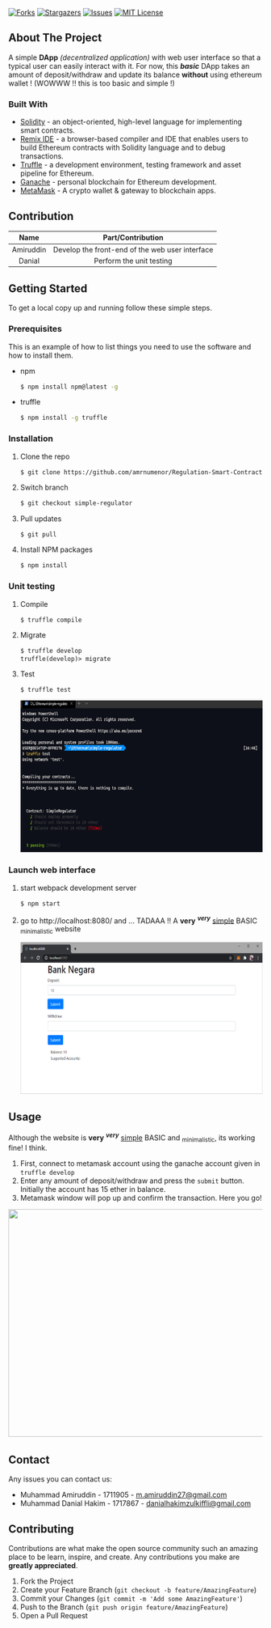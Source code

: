 [![Forks][forks-shield]][forks-url]
[![Stargazers][stars-shield]][stars-url]
[![Issues][issues-shield]][issues-url]
[![MIT License][license-shield]][license-url]

<!-- ABOUT THE PROJECT -->

## About The Project

A simple **DApp** _(decentralized application)_ with web user interface so that a typical user can easily interact with it. For now, this **_basic_** DApp takes an amount of deposit/withdraw and update its balance **without** using ethereum wallet ! (WOWWW !! this is too basic and simple !)

### Built With

- [Solidity](https://docs.soliditylang.org/en/v0.8.0/) - an object-oriented, high-level language for implementing smart contracts.
- [Remix IDE](https://www.mysql.com/) - a browser-based compiler and IDE that enables users to build Ethereum contracts with Solidity language and to debug transactions.
- [Truffle](https://www.trufflesuite.com/truffle) - a development environment, testing framework and asset pipeline for Ethereum.
- [Ganache](https://www.trufflesuite.com/ganache) - personal blockchain for Ethereum development.
- [MetaMask](https://metamask.io/) - A crypto wallet & gateway to blockchain apps.

<!-- CONTRIBUTION -->

## Contribution

|   Name    |                Part/Contribution                |
| :-------: | :---------------------------------------------: |
| Amiruddin | Develop the front-end of the web user interface |
|  Danial   |            Perform the unit testing             |

<!-- USAGE EXAMPLES -->

## Getting Started

To get a local copy up and running follow these simple steps.

### Prerequisites

This is an example of how to list things you need to use the software and how to install them.

- npm
  ```sh
  $ npm install npm@latest -g
  ```
- truffle
  ```sh
  $ npm install -g truffle
  ```

### Installation

1. Clone the repo
   ```sh
   $ git clone https://github.com/amrnumenor/Regulation-Smart-Contract.git
   ```
2. Switch branch
   ```sh
   $ git checkout simple-regulator
   ```
3. Pull updates
   ```
   $ git pull
   ```
4. Install NPM packages
   ```sh
   $ npm install
   ```

### Unit testing

1. Compile
   ```
   $ truffle compile
   ```
2. Migrate
   ```
   $ truffle develop
   truffle(develop)> migrate
   ```
3. Test
   ```
   $ truffle test
   ```
   <img src="images/unit%20testing.png"  width="600" height="300">

### Launch web interface

1. start webpack development server
   ```sh
   $ npm start
   ```
2. go to http://localhost:8080/ and ... TADAAA !! A **very** <sup>**_very_**</sup> <u>simple</u> BASIC <sub>minimalistic</sub> website

   <img src="images/frontend.png"  width="600" height="300">

<!-- USAGE EXAMPLES -->

## Usage

Although the website is **very** <sup>**_very_**</sup> <u>simple</u> BASIC and <sub>minimalistic</sub>, its working fine! I think.

1. First, connect to metamask account using the ganache account given in <code>truffle develop</code>
2. Enter any amount of deposit/withdraw and press the `submit` button. Initially the account has 15 ether in balance.
3. Metamask window will pop up and confirm the transaction. Here you go!

<div><img src="images/demo.gif"  width="520" height="450"></div>

<!-- CONTACT -->

## Contact

Any issues you can contact us:

- Muhammad Amiruddin - 1711905 - m.amiruddin27@gmail.com
- Muhammad Danial Hakim - 1717867 - danialhakimzulkiffli@gmail.com

<!-- MARKDOWN LINKS & IMAGES -->
<!-- https://www.markdownguide.org/basic-syntax/#reference-style-links -->

## Contributing

Contributions are what make the open source community such an amazing place to be learn, inspire, and create. Any contributions you make are **greatly appreciated**.

1. Fork the Project
2. Create your Feature Branch (`git checkout -b feature/AmazingFeature`)
3. Commit your Changes (`git commit -m 'Add some AmazingFeature'`)
4. Push to the Branch (`git push origin feature/AmazingFeature`)
5. Open a Pull Request

[contributors-shield]: https://img.shields.io/github/contributors/amrnumenor/Regulation-Smart-Contract.svg?style=for-the-badge
[contributors-url]: https://github.com/amrnumenor/Regulation-Smart-Contract/graphs/contributors
[forks-shield]: https://img.shields.io/github/forks/amrnumenor/Regulation-Smart-Contract.svg?style=for-the-badge
[forks-url]: https://github.com/amrnumenor/Regulation-Smart-Contract/network/members
[stars-shield]: https://img.shields.io/github/stars/amrnumenor/Regulation-Smart-Contract.svg?style=for-the-badge
[stars-url]: https://github.com/amrnumenor/Regulation-Smart-Contract/stargazers
[issues-shield]: https://img.shields.io/github/issues/amrnumenor/Regulation-Smart-Contract.svg?style=for-the-badge
[issues-url]: https://github.com/amrnumenor/Regulation-Smart-Contract/issues
[license-shield]: https://img.shields.io/github/license/amrnumenor/Regulation-Smart-Contract.svg?style=for-the-badge
[license-url]: https://github.com/amrnumenor/Regulation-Smart-Contract/blob/master/LICENSE.txt
[linkedin-shield]: https://img.shields.io/badge/-LinkedIn-black.svg?style=for-the-badge&logo=linkedin&colorB=555
[linkedin-url]: https://www.linkedin.com/in/muhammad-amiruddin-bustaman-94927a1a7/
